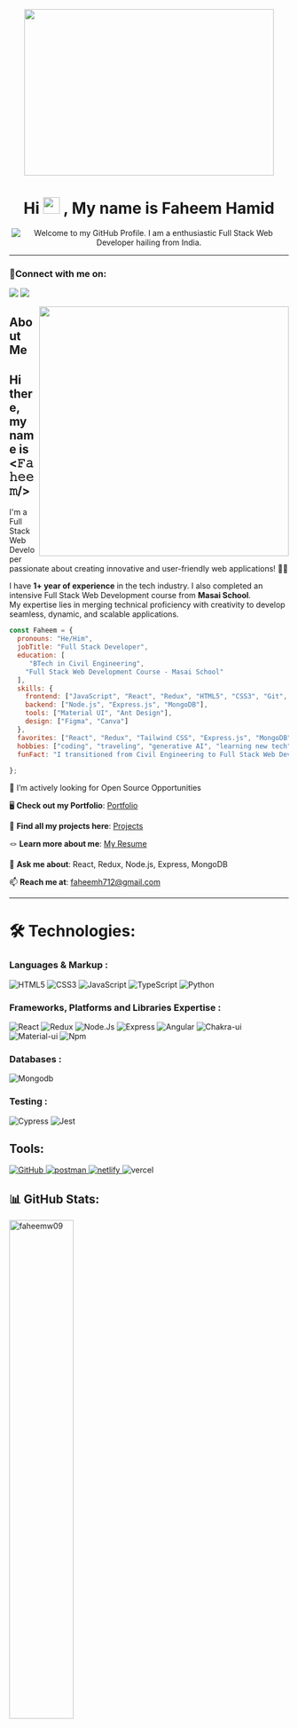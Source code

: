 <div align="center">
  <img src="https://encrypted-tbn0.gstatic.com/images?q=tbn:ANd9GcTJsKZVppBhshJBN6_RHp9luylwz4eQO4I8Tg&usqp=CAU" width="450" height="300"/>
</div>
<h1 align="center">Hi <span><img src="https://media.giphy.com/media/hvRJCLFzcasrR4ia7z/giphy.gif" width="30px"/>
</span>, My name is Faheem Hamid</h1>

<p align='center' style='margin: 16px 4px 8px;'>
    <img src="https://readme-typing-svg.herokuapp.com?font=Fira+Code&duration=3000&pause=1000&speed=10&color=54A6FF&center=true&vCenter=true&multiline=true&width=710&height=70&lines=Welcome+to+my+GitHub+Profile;I+am+a+enthusiastic+full-stack+web+developer+from+India." alt="Welcome to my GitHub Profile. I am a enthusiastic Full Stack Web Developer hailing from India." />
</p>



---

<h3 align="left">🤝Connect with me on:</h3>
<p align="left">
  <a href="https://www.linkedin.com/in/faheem-hamid-529403160/" target="_blank"><img src="https://img.shields.io/badge/LinkedIn-0077B5?style=for-the-badge&logo=linkedin&logoColor=white"></a>
  <a href="https://twitter.com/Faheemw09" target="_blank"><img src="https://img.shields.io/badge/Twitter-1DA1F2?style=for-the-badge&logo=twitter&logoColor=white"></a>

</p>



<img src="https://raw.githubusercontent.com/MicaelliMedeiros/micaellimedeiros/master/image/computer-illustration.png" align="right" width=450>

## About Me

## Hi there, my name is <𝙵𝚊𝚑𝚎𝚎𝚖/>
I'm a Full Stack Web Developer passionate about creating innovative and user-friendly web applications! 👨‍💻  


I have **1+ year of experience** in the tech industry. I also completed an intensive Full Stack Web Development course from **Masai School**.  
My expertise lies in merging technical proficiency with creativity to develop seamless, dynamic, and scalable applications.

```javascript
const Faheem = {
  pronouns: "He/Him",
  jobTitle: "Full Stack Developer",
  education: [
     "BTech in Civil Engineering",
    "Full Stack Web Development Course - Masai School"
  ],
  skills: {
    frontend: ["JavaScript", "React", "Redux", "HTML5", "CSS3", "Git", "Tailwind CSS"],
    backend: ["Node.js", "Express.js", "MongoDB"],
    tools: ["Material UI", "Ant Design"],
    design: ["Figma", "Canva"]
  },
  favorites: ["React", "Redux", "Tailwind CSS", "Express.js", "MongoDB"], 
  hobbies: ["coding", "traveling", "generative AI", "learning new tech"],
  funFact: "I transitioned from Civil Engineering to Full Stack Web Development!",
 
};

```
👯 I’m actively looking for Open Source Opportunities  
  
🖥️ **Check out my Portfolio**: [Portfolio](https://faheemw09.github.io/)  

🔗 **Find all my projects here**: [Projects](https://github.com/faheemw09?tab=repositories)  

🪢 **Learn more about me**: [My Resume](https://drive.google.com/file/d/1LQ8cAfu9besOoJvDohQlLQ/view?usp=sharing)  

💬 **Ask me about**: React, Redux, Node.js, Express, MongoDB  

📫 **Reach me at**: [faheemh712@gmail.com](mailto:faheemh712@gmail.com)


---

# 🛠️ Technologies:

### Languages & Markup :

![HTML5](https://img.shields.io/badge/html5-%23E34F26.svg?style=for-the-badge&logo=html5&logoColor=white)
![CSS3](https://img.shields.io/badge/css3-%231572B6.svg?style=for-the-badge&logo=css3&logoColor=white)
![JavaScript](https://img.shields.io/badge/javascript-%23323330.svg?style=for-the-badge&logo=javascript&logoColor=%23F7DF1E)
![TypeScript](https://img.shields.io/badge/Typescript-%23007ACC.svg?style=for-the-badge&logo=Typescript&logoColor=white)
![Python](https://img.shields.io/badge/Python-%233776AB.svg?style=for-the-badge&logo=Python&logoColor=white)

### Frameworks, Platforms and Libraries Expertise :
![React](https://img.shields.io/badge/react-%2361DAFB.svg?style=for-the-badge&logo=react&logoColor=teal)
![Redux](https://img.shields.io/badge/Redux-%23764ABC.svg?style=for-the-badge&logo=Redux&logoColor=white)
![Node.Js](https://img.shields.io/badge/Node.Js-%2368A063.svg?style=for-the-badge&logo=Node.Js&logoColor=white)
![Express](https://img.shields.io/badge/Express-%23000000.svg?style=for-the-badge&logo=Express&logoColor=white)
![Angular](https://img.shields.io/badge/Angular-%23DD0031.svg?style=for-the-badge&logo=Angular&logoColor=white)
![Chakra-ui](https://img.shields.io/badge/Chakra-ui-%23319795.svg?style=for-the-badge&logo=Chakra-ui&logoColor=teal)
![Material-ui](https://img.shields.io/badge/Material-ui-%230081CB.svg?style=for-the-badge&logo=Material-ui&logoColor=blue)
![Npm](https://img.shields.io/badge/npm-%23CB3837.svg?style=for-the-badge&logo=npm&logoColor=white)

### Databases :
![Mongodb](https://img.shields.io/badge/Mongodb-%2347A248.svg?style=for-the-badge&logo=Mongodb&logoColor=white)

### Testing :
![Cypress](https://img.shields.io/badge/cypress-%2317202C.svg?style=for-the-badge&logo=cypress&logoColor=white)
![Jest](https://img.shields.io/badge/jest-%23C21325.svg?style=for-the-badge&logo=jest&logoColor=white)


## Tools:
<p align="left">
    <a href="https://github.com/" target="_blank" rel="noreferrer">
  <img src="https://img.shields.io/badge/GitHub-%23121011.svg?style=for-the-badge&logo=github&logoColor=white" alt="GitHub"/>
</a>
  <a href="https://postman.com" target="_blank" rel="noreferrer"> <img src="https://img.shields.io/badge/Postman-FF6C37?style=for-the-badge&logo=Postman&logoColor=white" alt="postman"/> </a>
  <a href="https://netlify.com" target="_blank" rel="noreferrer"> <img src="https://img.shields.io/badge/netlify-00C7B7?style=for-the-badge&logo=netlify&logoColor=white" alt="netlify"/> </a>
   <img src="https://img.shields.io/badge/vercel-000000?style=for-the-badge&logo=vercel&logoColor=white" alt="vercel"/> 
  
</p>


## 📊 GitHub Stats:

<p align="left">
<a href="https://github.com/faheemw09?tab=repositories"><img src="https://github-readme-stats.vercel.app/api/top-langs?username=faheemw09&show_icons=true&locale=en&layout=compact" alt="faheemw09"  width="48%" alt="faheemw09"/></a>

<img  src="https://github-readme-streak-stats.herokuapp.com/?user=faheemw09&hide_border=true&theme=react&hide_border=true&bg_color=0D1117"
          alt="streak" />

<a href="https://github.com/faheemw09?tab=stars"><img src="https://github-readme-stats.vercel.app/api?username=faheemw09&show_icons=true&locale=en" alt="faizanhamid0717"  width="48%" alt="faizanhamid0717"/></a>
</p>




<h2>⚡Feel free to reach out.✌️</h2>

<p align="center"><img src="https://komarev.com/ghpvc/?username=faheemw09&label=Profile%20views&color=0e75b6&style=flat" alt="faheemw09"/> </p>

 
<img src="https://capsule-render.vercel.app/api?text=Thank%20you%20for%20Visiting!&animation=fadeIn&type=waving&color=&section=footer&height=100"/>




